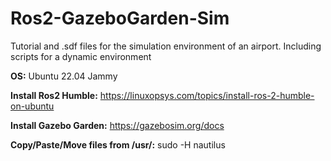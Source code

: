 # Ros2-GazeboGarden-Sim
Tutorial and .sdf files for the simulation environment of an airport. Including scripts for a dynamic environment

**OS:**
Ubuntu 22.04 Jammy

**Install Ros2 Humble:**
https://linuxopsys.com/topics/install-ros-2-humble-on-ubuntu

**Install Gazebo Garden:**
https://gazebosim.org/docs




**Copy/Paste/Move files from /usr/:**
sudo -H nautilus






